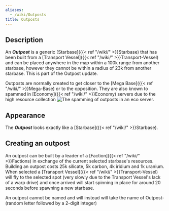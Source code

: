 ```yaml
---
aliases:
  - /wiki/Outposts
title: Outposts
---
```


## Description

An **_Outpost_** is a generic [Starbase]({{< ref "/wiki/" >}}Starbase) that has been built from a [Transport Vessel]({{< ref "/wiki/" >}}Transport-Vessel) and can be placed anywhere in the map within a 100k range from another starbase, however they cannot be within a radius of 23k from another starbase. This is part of the Outpost update.

Outposts are normally created to get closer to the [Mega Base]({{< ref "/wiki/" >}}Mega-Base) or to the opposition. They are also known to spammed in [Economy]({{< ref "/wiki/" >}}Economy) servers due to the high resource collection ![The spamming of outposts in an eco
server.](OutpostSpam.png "The spamming of outposts in an eco server.")

## Appearance

The **_Outpost_** looks exactly like a [Starbase]({{< ref "/wiki/" >}}Starbase).

## Creating an outpost

An outpost can be built by a leader of a [Faction]({{< ref "/wiki/" >}}Factions) in exchange of the current selected starbase's resources. Building an outpost costs 25k silicate, 5k carbon, 4k iridium and 1k uranium. When selected a [Transport Vessel]({{< ref "/wiki/" >}}Transport-Vessel) will fly to the selected spot (very slowly due to the Transport Vessel's lack of a warp drive) and once arrived will start spinning in place for around 20 seconds before spawning a new starbase.

An outpost cannot be named and will instead will take the name of Outpost-(random letter followed by a 2-digit integer)
